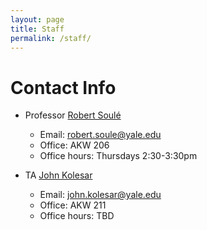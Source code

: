 ```yaml
---
layout: page
title: Staff
permalink: /staff/
---
```


# Contact Info

* Professor [Robert Soul&eacute;](http://www.cs.yale.edu/homes/soule/)
  * Email: [robert.soule@yale.edu](mailto:robert.soule@yale.edu)
  * Office: AKW 206
  * Office hours: Thursdays 2:30-3:30pm

* TA [John Kolesar](https://cpsc.yale.edu/people/john-kolesar)
  * Email: [john.kolesar@yale.edu ](john.kolesar@yale.edu )
  * Office: AKW 211
  * Office hours: TBD
